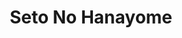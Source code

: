 --- 
title: "Seto No Hanayome"
publishdate: "2019-4-14T16:48:46+02:00"
src: "https://365manga.net/manga/seto-no-hanayome"
image: "https://data.365manga.net/images/thumbnails/24133-seto-no-hanayome.jpg"
description: "From AnimeWaves: A young boy gets saved from drowning by a mermaid but according to mermaid law, if a human sees a mermaid's true form, both are to executed. The only solution to the problem is for him to marry her and become part of the mermaid family."
---